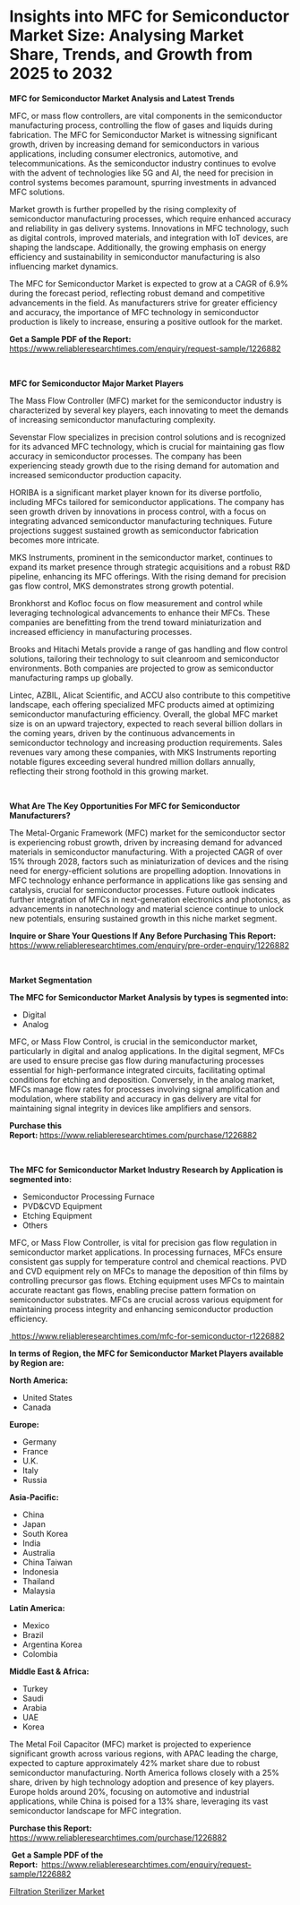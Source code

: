 <p><h1>Insights into MFC for Semiconductor Market Size: Analysing Market Share, Trends, and Growth from 2025 to 2032</h1></p><p><strong>MFC for Semiconductor Market Analysis and Latest Trends</strong></p>
<p><p>MFC, or mass flow controllers, are vital components in the semiconductor manufacturing process, controlling the flow of gases and liquids during fabrication. The MFC for Semiconductor Market is witnessing significant growth, driven by increasing demand for semiconductors in various applications, including consumer electronics, automotive, and telecommunications. As the semiconductor industry continues to evolve with the advent of technologies like 5G and AI, the need for precision in control systems becomes paramount, spurring investments in advanced MFC solutions.</p><p>Market growth is further propelled by the rising complexity of semiconductor manufacturing processes, which require enhanced accuracy and reliability in gas delivery systems. Innovations in MFC technology, such as digital controls, improved materials, and integration with IoT devices, are shaping the landscape. Additionally, the growing emphasis on energy efficiency and sustainability in semiconductor manufacturing is also influencing market dynamics.</p><p>The MFC for Semiconductor Market is expected to grow at a CAGR of 6.9% during the forecast period, reflecting robust demand and competitive advancements in the field. As manufacturers strive for greater efficiency and accuracy, the importance of MFC technology in semiconductor production is likely to increase, ensuring a positive outlook for the market.</p></p>
<p><strong>Get a Sample PDF of the Report:&nbsp;</strong> <a href="https://www.reliableresearchtimes.com/enquiry/request-sample/1226882?utm_campaign=2294&utm_medium=2&utm_source=Github&utm_content=ia&utm_term=28022025&utm_id=mfc-for-semiconductor">https://www.reliableresearchtimes.com/enquiry/request-sample/1226882</a></p>
<p>&nbsp;</p>
<p><strong>MFC for Semiconductor Major Market Players</strong></p>
<p><p>The Mass Flow Controller (MFC) market for the semiconductor industry is characterized by several key players, each innovating to meet the demands of increasing semiconductor manufacturing complexity. </p><p>Sevenstar Flow specializes in precision control solutions and is recognized for its advanced MFC technology, which is crucial for maintaining gas flow accuracy in semiconductor processes. The company has been experiencing steady growth due to the rising demand for automation and increased semiconductor production capacity.</p><p>HORIBA is a significant market player known for its diverse portfolio, including MFCs tailored for semiconductor applications. The company has seen growth driven by innovations in process control, with a focus on integrating advanced semiconductor manufacturing techniques. Future projections suggest sustained growth as semiconductor fabrication becomes more intricate.</p><p>MKS Instruments, prominent in the semiconductor market, continues to expand its market presence through strategic acquisitions and a robust R&D pipeline, enhancing its MFC offerings. With the rising demand for precision gas flow control, MKS demonstrates strong growth potential.</p><p>Bronkhorst and Kofloc focus on flow measurement and control while leveraging technological advancements to enhance their MFCs. These companies are benefitting from the trend toward miniaturization and increased efficiency in manufacturing processes. </p><p>Brooks and Hitachi Metals provide a range of gas handling and flow control solutions, tailoring their technology to suit cleanroom and semiconductor environments. Both companies are projected to grow as semiconductor manufacturing ramps up globally.</p><p>Lintec, AZBIL, Alicat Scientific, and ACCU also contribute to this competitive landscape, each offering specialized MFC products aimed at optimizing semiconductor manufacturing efficiency. Overall, the global MFC market size is on an upward trajectory, expected to reach several billion dollars in the coming years, driven by the continuous advancements in semiconductor technology and increasing production requirements. Sales revenues vary among these companies, with MKS Instruments reporting notable figures exceeding several hundred million dollars annually, reflecting their strong foothold in this growing market.</p></p>
<p>&nbsp;</p>
<p><strong>What Are The Key Opportunities For MFC for Semiconductor Manufacturers?</strong></p>
<p><p>The Metal-Organic Framework (MFC) market for the semiconductor sector is experiencing robust growth, driven by increasing demand for advanced materials in semiconductor manufacturing. With a projected CAGR of over 15% through 2028, factors such as miniaturization of devices and the rising need for energy-efficient solutions are propelling adoption. Innovations in MFC technology enhance performance in applications like gas sensing and catalysis, crucial for semiconductor processes. Future outlook indicates further integration of MFCs in next-generation electronics and photonics, as advancements in nanotechnology and material science continue to unlock new potentials, ensuring sustained growth in this niche market segment.</p></p>
<p><strong>Inquire or Share Your Questions If Any Before Purchasing This Report:</strong> <a href="https://www.reliableresearchtimes.com/enquiry/pre-order-enquiry/1226882?utm_campaign=2294&utm_medium=2&utm_source=Github&utm_content=ia&utm_term=28022025&utm_id=mfc-for-semiconductor">https://www.reliableresearchtimes.com/enquiry/pre-order-enquiry/1226882</a></p>
<p>&nbsp;</p>
<p><strong>Market Segmentation</strong></p>
<p><strong>The MFC for Semiconductor Market Analysis by types is segmented into:</strong></p>
<p><ul><li>Digital</li><li>Analog</li></ul></p>
<p><p>MFC, or Mass Flow Control, is crucial in the semiconductor market, particularly in digital and analog applications. In the digital segment, MFCs are used to ensure precise gas flow during manufacturing processes essential for high-performance integrated circuits, facilitating optimal conditions for etching and deposition. Conversely, in the analog market, MFCs manage flow rates for processes involving signal amplification and modulation, where stability and accuracy in gas delivery are vital for maintaining signal integrity in devices like amplifiers and sensors.</p></p>
<p><strong>Purchase this Report:&nbsp;</strong><a href="https://www.reliableresearchtimes.com/purchase/1226882?utm_campaign=2294&utm_medium=2&utm_source=Github&utm_content=ia&utm_term=28022025&utm_id=mfc-for-semiconductor">https://www.reliableresearchtimes.com/purchase/1226882</a></p>
<p>&nbsp;</p>
<p><strong>The MFC for Semiconductor Market Industry Research by Application is segmented into:</strong></p>
<p><ul><li>Semiconductor Processing Furnace</li><li>PVD&CVD Equipment</li><li>Etching Equipment</li><li>Others</li></ul></p>
<p><p>MFC, or Mass Flow Controller, is vital for precision gas flow regulation in semiconductor market applications. In processing furnaces, MFCs ensure consistent gas supply for temperature control and chemical reactions. PVD and CVD equipment rely on MFCs to manage the deposition of thin films by controlling precursor gas flows. Etching equipment uses MFCs to maintain accurate reactant gas flows, enabling precise pattern formation on semiconductor substrates. MFCs are crucial across various equipment for maintaining process integrity and enhancing semiconductor production efficiency.</p></p>
<p><a href="https://www.reliableresearchtimes.com/mfc-for-semiconductor-r1226882?utm_campaign=2294&utm_medium=2&utm_source=Github&utm_content=ia&utm_term=28022025&utm_id=mfc-for-semiconductor">&nbsp;https://www.reliableresearchtimes.com/mfc-for-semiconductor-r1226882</a></p>
<p><strong>In terms of Region, the MFC for Semiconductor Market Players available by Region are:</strong></p>
<p>
    <p> <strong> North America: </strong>
        <ul>
            <li>United States</li>
            <li>Canada</li>
        </ul>
        </p> 
    <p> <strong> Europe: </strong>
        <ul>
            <li>Germany</li>
            <li>France</li>
            <li>U.K.</li>
            <li>Italy</li>
            <li>Russia</li>
        </ul>
        </p> 
    <p> <strong> Asia-Pacific: </strong>
        <ul>
            <li>China</li>
            <li>Japan</li>
            <li>South Korea</li>
            <li>India</li>
            <li>Australia</li>
            <li>China Taiwan</li>
            <li>Indonesia</li>
            <li>Thailand</li>
            <li>Malaysia</li>
        </ul>
        </p> 
    <p> <strong> Latin America: </strong>
        <ul>
            <li>Mexico</li>
            <li>Brazil</li>
            <li>Argentina Korea</li>
            <li>Colombia</li>
        </ul>
        </p> 
    <p> <strong> Middle East & Africa: </strong>
        <ul>
            <li>Turkey</li>
            <li>Saudi</li>
            <li>Arabia</li>
            <li>UAE</li>
            <li>Korea</li>
        </ul>
    </p>
    </p>
<p><p>The Metal Foil Capacitor (MFC) market is projected to experience significant growth across various regions, with APAC leading the charge, expected to capture approximately 42% market share due to robust semiconductor manufacturing. North America follows closely with a 25% share, driven by high technology adoption and presence of key players. Europe holds around 20%, focusing on automotive and industrial applications, while China is poised for a 13% share, leveraging its vast semiconductor landscape for MFC integration.</p></p>
<p><strong>Purchase this Report: </strong><a href="https://www.reliableresearchtimes.com/purchase/1226882?utm_campaign=2294&utm_medium=2&utm_source=Github&utm_content=ia&utm_term=28022025&utm_id=mfc-for-semiconductor">https://www.reliableresearchtimes.com/purchase/1226882</a></p>
<p>&nbsp;<strong>Get a Sample PDF of the Report:&nbsp;&nbsp;</strong><a href="https://www.reliableresearchtimes.com/enquiry/request-sample/1226882?utm_campaign=2294&utm_medium=2&utm_source=Github&utm_content=ia&utm_term=28022025&utm_id=mfc-for-semiconductor">https://www.reliableresearchtimes.com/enquiry/request-sample/1226882</a></p>
<p><strong></strong></p>
<p><p><a href="https://github.com/akpthobs/Market-Research-Report-List-1/blob/main/filtration-sterilizer-market.md?utm_campaign=2294&utm_medium=2&utm_source=Github&utm_content=ia&utm_term=28022025&utm_id=mfc-for-semiconductor">Filtration Sterilizer Market</a></p></p>
